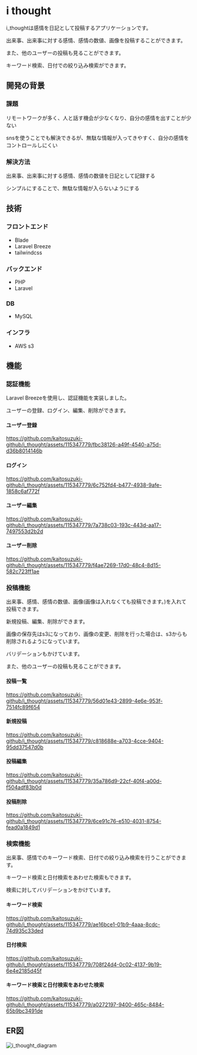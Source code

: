 # i thought
i_thoughtは感情を日記として投稿するアプリケーションです。

出来事、出来事に対する感情、感情の数値、画像を投稿することができます。

また、他のユーザーの投稿も見ることができます。

キーワード検索、日付での絞り込み検索ができます。

## 開発の背景

### 課題

リモートワークが多く、人と話す機会が少なくなり、自分の感情を出すことが少ない

snsを使うことでも解決できるが、無駄な情報が入ってきやすく、自分の感情をコントロールしにくい

### 解決方法

出来事、出来事に対する感情、感情の数値を日記として記録する

シンプルにすることで、無駄な情報が入らないようにする

## 技術

### フロントエンド

-   Blade
-   Laravel Breeze
-   tailwindcss


### バックエンド

-   PHP
-   Laravel


### DB

-   MySQL


### インフラ
-   AWS s3


## 機能

### 認証機能

Laravel Breezeを使用し、認証機能を実装しました。

ユーザーの登録、ログイン、編集、削除ができます。

#### ユーザー登録


https://github.com/kaitosuzuki-github/i_thought/assets/115347779/fbc38126-a49f-4540-a75d-d36b8014146b


#### ログイン



https://github.com/kaitosuzuki-github/i_thought/assets/115347779/6c752fd4-b477-4938-9afe-1858c6af772f


#### ユーザー編集



https://github.com/kaitosuzuki-github/i_thought/assets/115347779/7a738c03-193c-443d-aa17-7497553d2b2d


#### ユーザー削除



https://github.com/kaitosuzuki-github/i_thought/assets/115347779/f4ae7269-17d0-48c4-8d15-582c723ff1ae


### 投稿機能

出来事、感情、感情の数値、画像(画像は入れなくても投稿できます。)を入れて投稿できます。

新規投稿、編集、削除ができます。

画像の保存先はs3になっており、画像の変更、削除を行った場合は、s3からも削除されるようになっています。

バリデーションもかけています。

また、他のユーザーの投稿も見ることができます。


#### 投稿一覧



https://github.com/kaitosuzuki-github/i_thought/assets/115347779/56d01e43-2899-4e6e-953f-7514fc89f654


#### 新規投稿



https://github.com/kaitosuzuki-github/i_thought/assets/115347779/c818688e-a703-4cce-9404-95dd37547d0b


#### 投稿編集



https://github.com/kaitosuzuki-github/i_thought/assets/115347779/35a786d9-22cf-40f4-a00d-f504adf83b0d


#### 投稿削除



https://github.com/kaitosuzuki-github/i_thought/assets/115347779/6ce91c76-e510-4031-8754-fead0a1849d1


### 検索機能

出来事、感情でのキーワード検索、日付での絞り込み検索を行うことができます。

キーワード検索と日付検索をあわせた検索もできます。

検索に対してバリデーションをかけています。

#### キーワード検索



https://github.com/kaitosuzuki-github/i_thought/assets/115347779/ae16bce1-01b9-4aaa-8cdc-74d935c33ded


#### 日付検索



https://github.com/kaitosuzuki-github/i_thought/assets/115347779/708f24d4-0c02-4137-9b19-6e4e2185d45f


#### キーワード検索と日付検索をあわせた検索



https://github.com/kaitosuzuki-github/i_thought/assets/115347779/a0272197-9400-465c-8484-65b9bc3491de


## ER図
![i_thought_diagram](https://github.com/kaitosuzuki-github/i_thought/assets/115347779/536ce487-ee5d-497b-b81b-e7929e9a37e2)
